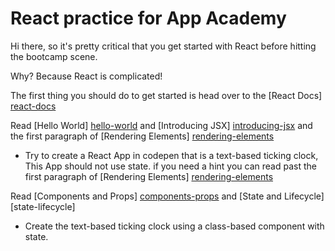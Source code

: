 # React practice for App Academy

Hi there, so it's pretty critical that you get started with React before hitting the bootcamp scene. 

Why? Because React is complicated!

The first thing you should do to get started is head over to the [React Docs] [react-docs]

[react-docs]: https://facebook.github.io/react/docs/hello-world.html
[hello-world]: https://facebook.github.io/react/docs/hello-world.html
[introducing-jsx]: https://facebook.github.io/react/docs/introducing-jsx.html
[rendering-elements]:  https://facebook.github.io/react/docs/rendering-elements.html
[components-props]: https://facebook.github.io/react/docs/components-and-props.html
[state-lifecyce]: https://facebook.github.io/react/docs/state-and-lifecycle.html

Read [Hello World] [hello-world] and [Introducing JSX] [introducing-jsx] and the first paragraph of [Rendering Elements] [rendering-elements]

- Try to create a React App in codepen that is a text-based ticking clock, This App should not use state. if you need a hint you can read past the first paragraph of [Rendering Elements] [rendering-elements]

Read [Components and Props] [components-props] and [State and Lifecycle] [state-lifecycle]

- Create the text-based ticking clock using a class-based component with state.